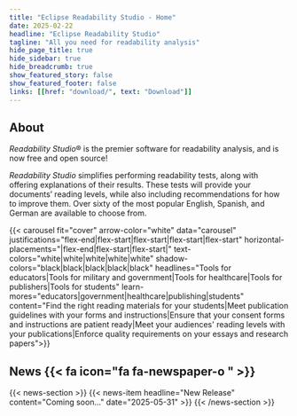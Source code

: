 ```yaml
---
title: "Eclipse Readability Studio - Home"
date: 2025-02-22
headline: "Eclipse Readability Studio"
tagline: "All you need for readability analysis"
hide_page_title: true
hide_sidebar: true
hide_breadcrumb: true
show_featured_story: false
show_featured_footer: false
links: [[href: "download/", text: "Download"]]
---
```


## About

*Readability Studio*&reg; is the premier software for readability analysis, and is now free and open source!

*Readability Studio* simplifies performing readability tests, along with offering explanations of their results.
These tests will provide your documents’ reading levels, while also including recommendations for how to improve them.
Over sixty of the most popular English, Spanish, and German are available to choose from.

{{< carousel fit="cover" arrow-color="white" data="carousel"
    justifications="flex-end|flex-start|flex-start|flex-start|flex-start"
    horizontal-placements="|flex-end|flex-start|flex-start|"
    text-colors="white|white|white|white|white"
    shadow-colors="black|black|black|black|black"
    headlines="Tools for educators|Tools for military and government|Tools for healthcare|Tools for publishers|Tools for students"
    learn-mores="educators|government|healthcare|publishing|students"
    content="Find the right reading materials for your students|Meet publication guidelines with your forms and instructions|Ensure that your consent forms and instructions are patient ready|Meet your audiences' reading levels with your publications|Enforce quality requirements on your essays and research papers">}}

## News {{< fa icon="fa fa-newspaper-o " >}}

{{< news-section >}}
    {{< news-item headline="New Release" content="Coming soon..." date="2025-05-31" >}}
{{< /news-section >}}
